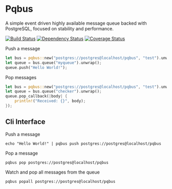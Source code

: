 # Pqbus
A simple event driven highly available message queue backed with PostgreSQL, focused on stability and performance.

[![Build Status](https://travis-ci.org/shanegibbs/pqbus.svg?branch=master)](https://travis-ci.org/shanegibbs/pqbus)
[![Dependency Status](https://dependencyci.com/github/shanegibbs/pqbus/badge)](https://dependencyci.com/github/shanegibbs/pqbus)
[![Coverage Status](https://coveralls.io/repos/github/shanegibbs/pqbus/badge.svg?branch=coveralls)](https://coveralls.io/github/shanegibbs/pqbus?branch=coveralls)

Push a message

```rust
let bus = pqbus::new("postgres://postgres@localhost/pqbus", "test").unwrap();
let queue = bus.queue("myqueue").unwrap();
queue.push("Hello World!");
```

Pop messages

```rust
let bus = pqbus::new("postgres://postgres@localhost/pqbus", "test").unwrap();
let queue = bus.queue("checker").unwrap();
queue.pop_callback(|body| {
    println!("Received: {}", body);
});
```

## Cli Interface

Push a message

```
echo "Hello World!" | pqbus push postgres://postgres@localhost/pqbus
```

Pop a message

```
pqbus pop postgres://postgres@localhost/pqbus
```

Watch and pop all messages from the queue

```
pqbus popall postgres://postgres@localhost/pqbus
```
